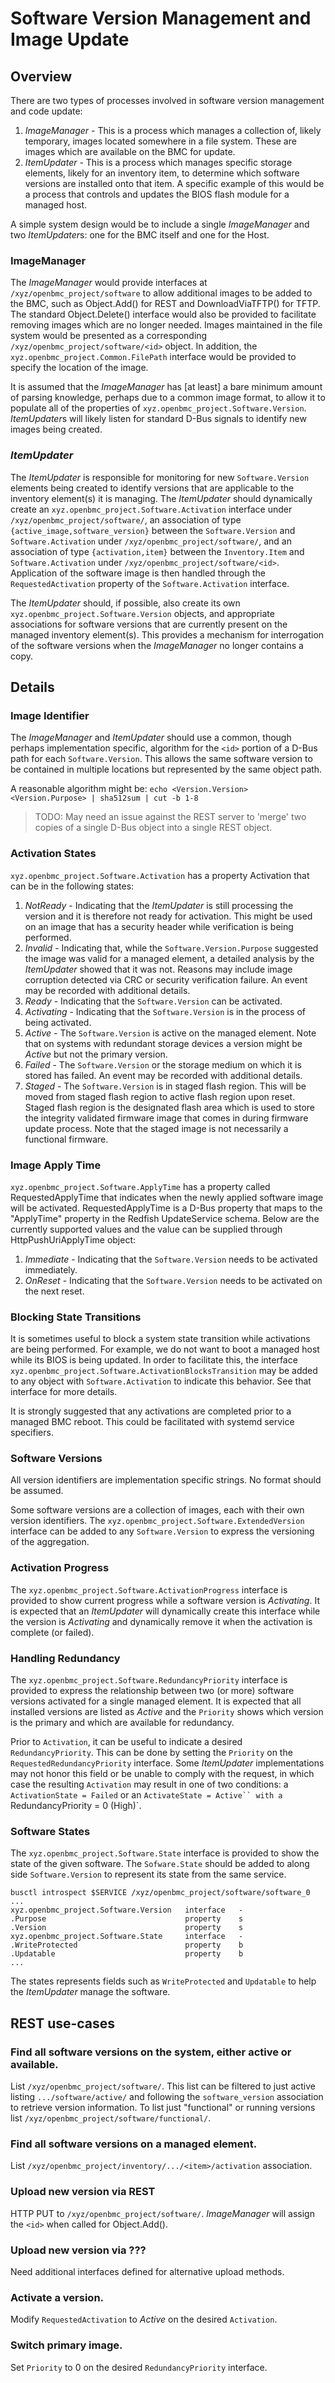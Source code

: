 # Software Version Management and Image Update

## Overview

There are two types of processes involved in software version management and
code update:

1. *ImageManager* - This is a process which manages a collection of, likely
                    temporary, images located somewhere in a file system.
                    These are images which are available on the BMC for update.
2. *ItemUpdater* - This is a process which manages specific storage elements,
                   likely for an inventory item, to determine which software
                   versions are installed onto that item.  A specific example of
                   this would be a process that controls and updates the BIOS
                   flash module for a managed host.

A simple system design would be to include a single *ImageManager* and two
*ItemUpdater*s: one for the BMC itself and one for the Host.

### ImageManager

The *ImageManager* would provide interfaces at `/xyz/openbmc_project/software`
to allow additional images to be added to the BMC, such as Object.Add() for
REST and DownloadViaTFTP() for TFTP.  The standard Object.Delete() interface
would also be provided to facilitate removing images which are no longer
needed.  Images maintained in the file system would be presented as a
corresponding `/xyz/openbmc_project/software/<id>` object. In addition, the
`xyz.openbmc_project.Common.FilePath` interface would be provided to specify
the location of the image.

It is assumed that the *ImageManager* has [at least] a bare minimum amount of
parsing knowledge, perhaps due to a common image format, to allow it to
populate all of the properties of `xyz.openbmc_project.Software.Version`.
*ItemUpdater*s will likely listen for standard D-Bus signals to identify new
images being created.

### *ItemUpdater*

The *ItemUpdater* is responsible for monitoring for new `Software.Version` elements
being created to identify versions that are applicable to the inventory
element(s) it is managing.  The *ItemUpdater* should dynamically create
an `xyz.openbmc_project.Software.Activation` interface under
`/xyz/openbmc_project/software/`, an association of type
`{active_image,software_version}` between the `Software.Version` and
`Software.Activation` under `/xyz/openbmc_project/software/`, and an
association of type `{activation,item}` between the `Inventory.Item`
and `Software.Activation` under `/xyz/openbmc_project/software/<id>`.
Application of the software image is then handled through the
`RequestedActivation` property of the `Software.Activation` interface.

The *ItemUpdater* should, if possible, also create its own
`xyz.openbmc_project.Software.Version` objects, and appropriate associations
for software versions that are currently present on the managed inventory
element(s).  This provides a mechanism for interrogation of the
software versions when the *ImageManager* no longer contains a copy.

## Details

### Image Identifier

The *ImageManager* and *ItemUpdater* should use a common, though perhaps
implementation specific, algorithm for the `<id>` portion of a D-Bus path for
each `Software.Version`.  This allows the same software version to be contained
in multiple locations but represented by the same object path.

A reasonable algorithm might be:
`echo <Version.Version> <Version.Purpose> | sha512sum | cut -b 1-8`

> TODO: May need an issue against the REST server to 'merge' two copies of
>       a single D-Bus object into a single REST object.

### Activation States

`xyz.openbmc_project.Software.Activation` has a property Activation that can
be in the following states:

1. *NotReady* - Indicating that the *ItemUpdater* is still processing the
                version and it is therefore not ready for activation.  This
                might be used on an image that has a security header while
                verification is being performed.
2. *Invalid* - Indicating that, while the `Software.Version.Purpose` suggested
               the image was valid for a managed element, a detailed analysis
               by the *ItemUpdater* showed that it was not.  Reasons may
               include image corruption detected via CRC or security
               verification failure.  An event may be recorded with additional
               details.
3. *Ready* - Indicating that the `Software.Version` can be activated.
4. *Activating* - Indicating that the `Software.Version` is in the process of
                  being activated.
5. *Active* - The `Software.Version` is active on the managed element.  Note
              that on systems with redundant storage devices a version might
              be *Active* but not the primary version.
6. *Failed* - The `Software.Version` or the storage medium on which it is stored
              has failed.  An event may be recorded with additional details.
7. *Staged* - The `Software.Version` is in staged flash region. This will be
              moved from staged flash region to active flash region upon reset.
              Staged flash region is the designated flash area which is used to
              store the integrity validated firmware image that comes in during
              firmware update process. Note that the staged image is not
              necessarily a functional firmware.

### Image Apply Time

`xyz.openbmc_project.Software.ApplyTime` has a property called
RequestedApplyTime that indicates when the newly applied software image will
be activated.  RequestedApplyTime is a D-Bus property that maps to the
"ApplyTime" property in the Redfish UpdateService schema. Below are the
currently supported values and the value can be supplied through
HttpPushUriApplyTime object:

1. *Immediate* - Indicating that the `Software.Version` needs to be activated
                 immediately.
2. *OnReset* - Indicating that the `Software.Version` needs to be activated
               on the next reset.

### Blocking State Transitions

It is sometimes useful to block a system state transition while activations
are being performed.  For example, we do not want to boot a managed host while
its BIOS is being updated.  In order to facilitate this, the interface
`xyz.openbmc_project.Software.ActivationBlocksTransition` may be added to any
object with `Software.Activation` to indicate this behavior.  See that
interface for more details.

It is strongly suggested that any activations are completed prior to a managed
BMC reboot.  This could be facilitated with systemd service specifiers.

### Software Versions

All version identifiers are implementation specific strings.  No format
should be assumed.

Some software versions are a collection of images, each with their own version
identifiers.  The `xyz.openbmc_project.Software.ExtendedVersion` interface
can be added to any `Software.Version` to express the versioning of the
aggregation.

### Activation Progress

The `xyz.openbmc_project.Software.ActivationProgress` interface is provided
to show current progress while a software version is *Activating*.  It is
expected that an *ItemUpdater* will dynamically create this interface while
the version is *Activating* and dynamically remove it when the activation is
complete (or failed).

### Handling Redundancy

The `xyz.openbmc_project.Software.RedundancyPriority` interface is provided to
express the relationship between two (or more) software versions activated for
a single managed element.  It is expected that all installed versions are listed
as *Active* and the `Priority` shows which version is the primary and which are
available for redundancy.

Prior to `Activation`, it can be useful to indicate a desired
`RedundancyPriority`.  This can be done by setting the `Priority` on the
`RequestedRedundancyPriority` interface.  Some *ItemUpdater* implementations
may not honor this field or be unable to comply with the request, in which
case the resulting `Activation` may result in one of two conditions: a
`ActivationState = Failed` or an `ActivateState = Active`` with a
`RedundancyPriority = 0 (High)`.

### Software States

The `xyz.openbmc_project.Software.State` interface is provided
to show the state of the given software. The `Sofware.State`
should be added to along side `Software.Version` to represent
its state from the same service.

```
busctl introspect $SERVICE /xyz/openbmc_project/software/software_0
...
xyz.openbmc_project.Software.Version   interface   -
.Purpose                               property    s
.Version                               property    s
xyz.openbmc_project.Software.State     interface   -
.WriteProtected                        property    b
.Updatable                             property    b
...
```

The states represents fields such as `WriteProtected` and
`Updatable` to help the *ItemUpdater* manage the software.

## REST use-cases

### Find all software versions on the system, either active or available.

List `/xyz/openbmc_project/software/`.  This list can be filtered to just
active listing `.../software/active/` and following the `software_version`
association to retrieve version information.  To list just "functional" or
running versions list `/xyz/openbmc_project/software/functional/`.

### Find all software versions on a managed element.

List `/xyz/openbmc_project/inventory/.../<item>/activation` association.

### Upload new version via REST

HTTP PUT to `/xyz/openbmc_project/software/`.  *ImageManager* will assign the
`<id>` when called for Object.Add().

### Upload new version via ???

Need additional interfaces defined for alternative upload methods.

### Activate a version.

Modify `RequestedActivation` to *Active* on the desired `Activation`.

### Switch primary image.

Set `Priority` to 0 on the desired `RedundancyPriority` interface.

